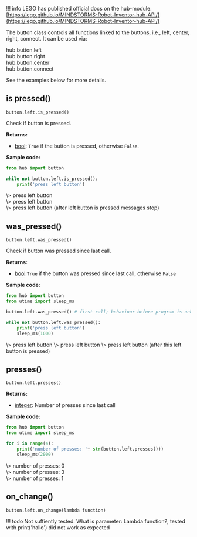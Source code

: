 
!!! info
     LEGO has published official docs on the hub-module: [https://lego.github.io/MINDSTORMS-Robot-Inventor-hub-API/](https://lego.github.io/MINDSTORMS-Robot-Inventor-hub-API/)


The button class controls all functions linked to the buttons, i.e., left, center, right, connect. It can be used via:

<span class='shell_output'>
hub.button.left </br>
hub.button.right  </br>
hub.button.center  </br>
hub.button.connect  
</span>

See the examples below for more details.

## is pressed()

`button.left.is_pressed()`

Check if button is pressed.

__Returns:__

*  [bool](data_types.md#bool): `True` if the button is pressed, otherwise `False`. 

__Sample code:__

``` python
from hub import button

while not button.left.is_pressed():
    print('press left button')
```

<span class='shell_output'>
\> press left button </br>
\> press left button</br>
\> press left button  (after left button is pressed messages stop)
</span>

## was_pressed()

`button.left.was_pressed()`

Check if button was pressed since last call.

__Returns:__

*  [bool](data_types.md#bool) `True` if the button was pressed since last call, otherwise `False`

__Sample code:__

``` python
from hub import button
from utime import sleep_ms

button.left.was_pressed() # first call; behaviour before program is unknown

while not button.left.was_pressed():
    print('press left button')
    sleep_ms(1000)
```

<span class='shell_output'>
\> press left button  
\> press left button  
\> press left button  (after this left button is pressed)  
</span>

## presses()

`button.left.presses()`

__Returns:__

* [integer](data_types.md#int): Number of presses since last call

__Sample code:__

``` python
from hub import button
from utime import sleep_ms

for i in range(4):
    print('number of presses: '+ str(button.left.presses()))
    sleep_ms(2000)
```

<span class='shell_output'>
\> number of presses: 0 </br>
\> number of presses: 3 </br>
\> number of presses: 1 </br> 
</span>

## on_change()

`button.left.on_change(lambda function)`

!!! todo
    Not suffiently tested. What is parameter: Lambda function?, tested with print('hallo') did not work as expected




